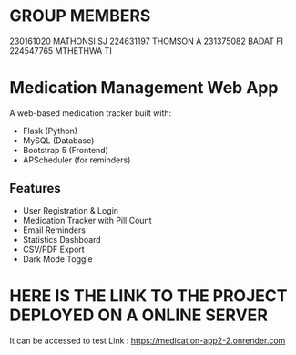 # GROUP MEMBERS
230161020 MATHONSI SJ
224631197 THOMSON  A
231375082 BADAT    FI
224547765 MTHETHWA TI




# Medication Management Web App

A web-based medication tracker built with:
- Flask (Python)
- MySQL (Database)
- Bootstrap 5 (Frontend)
- APScheduler (for reminders)

## Features
- User Registration & Login
- Medication Tracker with Pill Count
- Email Reminders
- Statistics Dashboard
- CSV/PDF Export
- Dark Mode Toggle

# HERE IS THE LINK TO THE PROJECT DEPLOYED ON A ONLINE SERVER 
It can be accessed to test 
Link : https://medication-app2-2.onrender.com
